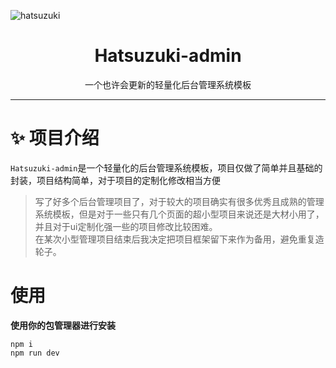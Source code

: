 ![hatsuzuki](https://github.com/user-attachments/assets/12014986-ce8b-4782-ab71-1dc23d401b25)

<div align="center">
  <h1>Hatsuzuki-admin</h1>
  <span>一个也许会更新的轻量化后台管理系统模板</span>
</div>

---

# ✨ 项目介绍
`Hatsuzuki-admin`是一个轻量化的后台管理系统模板，项目仅做了简单并且基础的封装，项目结构简单，对于项目的定制化修改相当方便
> 写了好多个后台管理项目了，对于较大的项目确实有很多优秀且成熟的管理系统模板，但是对于一些只有几个页面的超小型项目来说还是大材小用了，并且对于ui定制化强一些的项目修改比较困难。<br>
> 在某次小型管理项目结束后我决定把项目框架留下来作为备用，避免重复造轮子。

# 使用
**使用你的包管理器进行安装**
```
npm i
npm run dev
```


